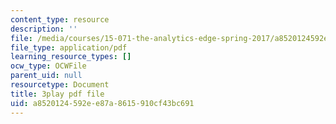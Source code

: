 ```yaml
---
content_type: resource
description: ''
file: /media/courses/15-071-the-analytics-edge-spring-2017/a8520124592ee87a8615910cf43bc691_1r6cLE2BoTA.pdf
file_type: application/pdf
learning_resource_types: []
ocw_type: OCWFile
parent_uid: null
resourcetype: Document
title: 3play pdf file
uid: a8520124-592e-e87a-8615-910cf43bc691
---
```

